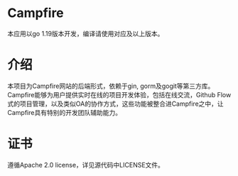 # Campfire

本应用以go 1.19版本开发，编译请使用对应及以上版本。

# 介绍
本项目为Campfire网站的后端形式，依赖于gin, gorm及gogit等第三方库。  
Campfire能够为用户提供实时在线的项目开发体验，包括在线交流，Github Flow式的项目管理，以及类似OA的协作方式，这些功能被整合进Campfire之中，让Campfire具有特别的开发团队辅助能力。

# 证书
遵循Apache 2.0 license，详见源代码中LICENSE文件。